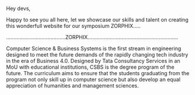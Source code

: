 Hey devs,

Happy to see you all here, let we showcase our skills and talent on creating this wonderfull website for our symposium ZORPHIX.....


........................................ZORPHIX.............................................................

Computer Science & Business Systems is the first stream in engineering designed to meet the future demands of the rapidly changing tech industry in the era of Business 4.0. Designed by Tata Consultancy Services in an MoU with educational institutions, CSBS is the degree program of the future. The curriculum aims to ensure that the students graduating from the program not only skill up in computer science but also develop an equal appreciation of humanities and management sciences.
